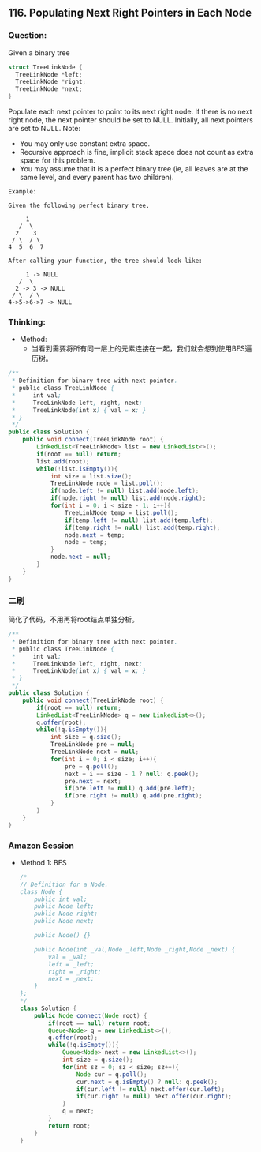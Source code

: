 ## 116. Populating Next Right Pointers in Each Node

### Question:
Given a binary tree

```C
struct TreeLinkNode {
  TreeLinkNode *left;
  TreeLinkNode *right;
  TreeLinkNode *next;
}
```

Populate each next pointer to point to its next right node. If there is no next right node, the next pointer should be set to NULL.
Initially, all next pointers are set to NULL.
Note:
* You may only use constant extra space.
* Recursive approach is fine, implicit stack space does not count as extra space for this problem.
* You may assume that it is a perfect binary tree (ie, all leaves are at the same level, and every parent has two children).

```
Example:

Given the following perfect binary tree,

     1
   /  \
  2    3
 / \  / \
4  5  6  7

After calling your function, the tree should look like:

     1 -> NULL
   /  \
  2 -> 3 -> NULL
 / \  / \
4->5->6->7 -> NULL
```

### Thinking:
* Method:
	* 当看到需要将所有同一层上的元素连接在一起，我们就会想到使用BFS遍历树。

```Java
/**
 * Definition for binary tree with next pointer.
 * public class TreeLinkNode {
 *     int val;
 *     TreeLinkNode left, right, next;
 *     TreeLinkNode(int x) { val = x; }
 * }
 */
public class Solution {
    public void connect(TreeLinkNode root) {
        LinkedList<TreeLinkNode> list = new LinkedList<>();
        if(root == null) return;
        list.add(root);
        while(!list.isEmpty()){
            int size = list.size();
            TreeLinkNode node = list.poll();
            if(node.left != null) list.add(node.left);
            if(node.right != null) list.add(node.right);
            for(int i = 0; i < size - 1; i++){
                TreeLinkNode temp = list.poll();
                if(temp.left != null) list.add(temp.left);
                if(temp.right != null) list.add(temp.right);
                node.next = temp;
                node = temp;
            }
            node.next = null;
        }
    }
}
```

### 二刷
简化了代码，不用再将root结点单独分析。
```Java
/**
 * Definition for binary tree with next pointer.
 * public class TreeLinkNode {
 *     int val;
 *     TreeLinkNode left, right, next;
 *     TreeLinkNode(int x) { val = x; }
 * }
 */
public class Solution {
    public void connect(TreeLinkNode root) {
        if(root == null) return;
        LinkedList<TreeLinkNode> q = new LinkedList<>();
        q.offer(root);
        while(!q.isEmpty()){
            int size = q.size();
            TreeLinkNode pre = null;
            TreeLinkNode next = null;
            for(int i = 0; i < size; i++){
                pre = q.poll();
                next = i == size - 1 ? null: q.peek();
                pre.next = next;
                if(pre.left != null) q.add(pre.left);
                if(pre.right != null) q.add(pre.right);
            }
        }
    }
}
```

### Amazon Session
* Method 1: BFS
	```Java
	/*
	// Definition for a Node.
	class Node {
		public int val;
		public Node left;
		public Node right;
		public Node next;

		public Node() {}

		public Node(int _val,Node _left,Node _right,Node _next) {
			val = _val;
			left = _left;
			right = _right;
			next = _next;
		}
	};
	*/
	class Solution {
		public Node connect(Node root) {
			if(root == null) return root;
			Queue<Node> q = new LinkedList<>();
			q.offer(root);
			while(!q.isEmpty()){
				Queue<Node> next = new LinkedList<>();
				int size = q.size();
				for(int sz = 0; sz < size; sz++){
					Node cur = q.poll();
					cur.next = q.isEmpty() ? null: q.peek();
					if(cur.left != null) next.offer(cur.left);
					if(cur.right != null) next.offer(cur.right);
				}
				q = next;
			}
			return root;
		}
	}
	```